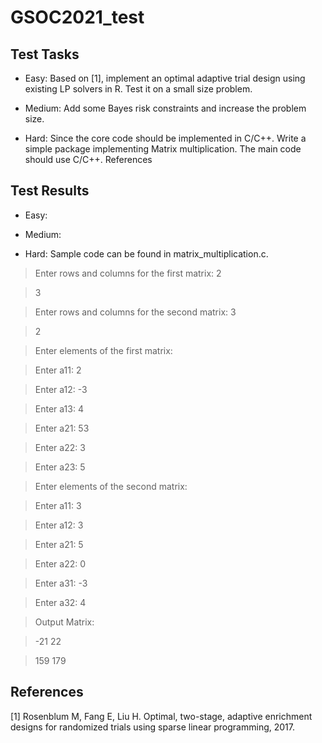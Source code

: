 # GSOC2021_test

## Test Tasks

- Easy: Based on [1], implement an optimal adaptive trial design using existing LP solvers in R. Test it on a small size problem. 

- Medium: Add some Bayes risk constraints and increase the problem size. 

- Hard: Since the core code should be implemented in C/C++. Write a simple package implementing Matrix multiplication. The main code should use C/C++. 
References

## Test Results

- Easy: 

- Medium:

- Hard: Sample code can be found in matrix_multiplication.c. 

> Enter rows and columns for the first matrix: 2

> 3

> Enter rows and columns for the second matrix: 3

> 2

> Enter elements of the first matrix:

> Enter a11: 2  

> Enter a12: -3

> Enter a13: 4

> Enter a21: 53

> Enter a22: 3

> Enter a23: 5

> Enter elements of the second matrix:

> Enter a11: 3

> Enter a12: 3

> Enter a21: 5

> Enter a22: 0

> Enter a31: -3

> Enter a32: 4

> Output Matrix:

> -21  22

> 159  179

## References

[1] Rosenblum M, Fang E, Liu H. Optimal, two-stage, adaptive enrichment designs for randomized trials using sparse linear programming, 2017.
